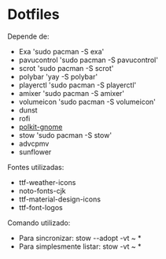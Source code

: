 # Dotfiles

Depende de:
* Exa 'sudo pacman -S exa'
* pavucontrol 'sudo pacman -S pavucontrol'
* scrot 'sudo pacman -S scrot'
* polybar 'yay -S polybar'
* playerctl 'sudo pacman -S playerctl'
* amixer 'sudo pacman -S amixer'
* volumeicon 'sudo pacman -S volumeicon'
* dunst
* rofi
* [polkit-gnome](https://www.archlinux.org/packages/?name=polkit-gnome)
* stow 'sudo pacman -S stow'
* advcpmv
* sunflower

Fontes utilizadas:

* ttf-weather-icons
* noto-fonts-cjk
* ttf-material-design-icons
* ttf-font-logos

Comando utilizado:
* Para sincronizar: stow --adopt -vt ~ *
* Para simplesmente listar: stow -vt ~ *
